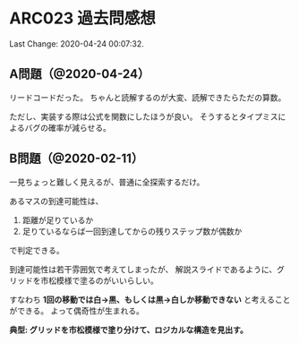 # ARC023 過去問感想

Last Change: 2020-04-24 00:07:32.

## A問題（@2020-04-24）

リードコードだった。
ちゃんと読解するのが大変、読解できたらただの算数。

ただし、実装する際は公式を関数にしたほうが良い。
そうするとタイプミスによるバグの確率が減らせる。

## B問題（@2020-02-11）

一見ちょっと難しく見えるが、普通に全探索するだけ。

あるマスの到達可能性は、

1. 距離が足りているか
2. 足りているならば一回到達してからの残りステップ数が偶数か

で判定できる。

到達可能性は若干雰囲気で考えてしまったが、
解説スライドであるように、グリッドを市松模様で塗るのがいいらしい。

すなわち **1回の移動では白→黒、もしくは黒→白しか移動できない** と考えることができる。
よって偶奇性が生まれる。

**典型: グリッドを市松模様で塗り分けて、ロジカルな構造を見出す。**

